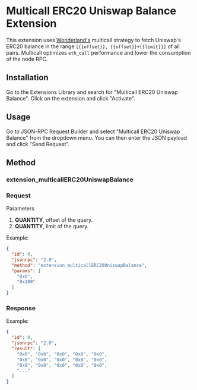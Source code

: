 # Multicall ERC20 Uniswap Balance Extension

This extension uses [Wonderland's](https://twitter.com/defi_wonderland) multicall strategy to fetch Uniswap's ERC20
balance in the range `[{{offset}}, {{offset}}+{{limit}}]` of all pairs. Multicall optimizes `eth_call` performance and
lower the consumption of the node RPC.

## Installation

Go to the Extensions Library and search for "Multicall ERC20 Uniswap Balance". Click on the extension and click
"Activate".

## Usage

Go to JSON-RPC Request Builder and select "Multicall ERC20 Uniswap Balance" from the dropdown menu. You can then enter
the JSON payload and click "Send Request".

## Method

### **extension_multicallERC20UniswapBalance**

### Request

Parameters

1. **QUANTITY**, offset of the query.
2. **QUANTITY**, limit of the query.

Example:

```json
{
  "id": 0,
  "jsonrpc": "2.0",
  "method": "extension_multicallERC20UniswapBalance",
  "params": [
    "0x0",
    "0x100"
  ]
}
```

### Response

Example:

```json
{
  "id": 0,
  "jsonrpc": "2.0",
  "result": [
    "0x0", "0x0", "0x0", "0x0", "0x0",
    "0x0", "0x0", "0x0", "0x0", "0x0",
    "0x0", "0x0", "0x0", "0x0", "0x0",
    "..."
  ]
}
```
